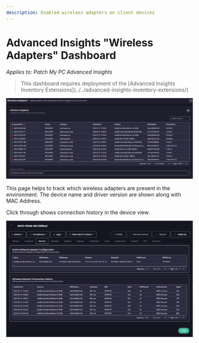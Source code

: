 ```yaml
---
description: Enabled wireless adapters on client devices
---
```


# Advanced Insights "Wireless Adapters" Dashboard

_Applies to: Patch My PC Advanced Insights_

<blockquote class="wp-block-quote">
<p>This dashboard requires deployment of the [Advanced Insights Inventory Extensions](../../advanced-insights-inventory-extensions/)</p>
</blockquote>

![](/_images/image-(1538).png "Wireless Adapters table")

This page helps to track which wireless adapters are present in the environment. The device name and driver version are shown along with MAC Address.&#x20;

Click through shows connection history in the device view.

![](/_images/image-(1539).png "Wireless Network Connection History")
